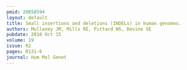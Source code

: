 ```yaml
---
pmid: 20858594
layout: default
title: Small insertions and deletions (INDELs) in human genomes.
authors: Mullaney JM, Mills RE, Pittard WS, Devine SE
pubdate: 2010 Oct 15
volume: 19
issue: R2
pages: R131-6
journal: Hum Mol Genet
---
```

